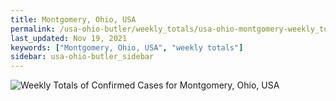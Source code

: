```yaml
---
title: Montgomery, Ohio, USA
permalink: /usa-ohio-butler/weekly_totals/usa-ohio-montgomery-weekly_totals.html
last_updated: Nov 19, 2021
keywords: ["Montgomery, Ohio, USA", "weekly totals"]
sidebar: usa-ohio-butler_sidebar
---
```


![Weekly Totals of Confirmed Cases for Montgomery, Ohio, USA](/covid_tracker/images/graphs/usa-ohio-montgomery-weekly_totals_graph.png)
